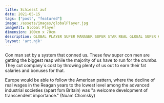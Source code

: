```yaml
---
title: Schiesst auf
date: 2021-05-15
tags: ["post", "featured"]
image: /assets/images/globalPlayer.jpg
imageAlt: Global Player
dimension: 100cm x 70cm 
description: GLOBAL PLAYER SUPER MANAGER SUPER STAR REAL GLOBAL SUPER CON MAN
layout: 'art.njk'
---
```


Con man set by a system that conned us. These few super con men are getting the biggest reap while the majority of us have to run for the crumbs. They cut company´s cost by throwing plenty of us out to earn their fat salaries and bonuses for that.



Europe would be able to follow the American pattern, where the decline of real wages in the Reagan years to the lowest level among the advanced industrial societies (apart fom Britain) was "a welcome development of transcendent importance." (Noam Chomsky)